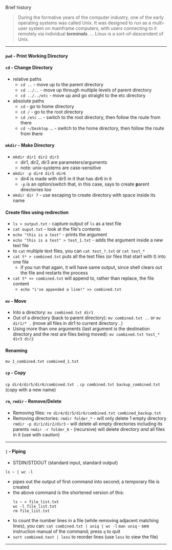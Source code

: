 Brief history
> During the formative years of the computer industry, one of the early operating systems was called Unix. It was designed to run as a multi-user system on mainframe computers, with users connecting to it remotely via individual _**terminals**_.
> ... Linux is a sort-of-descendent of Unix.
<hr>

#### `pwd` - Print Working Directory
#### `cd` - Change Directory

- relative paths
	- `cd ..` - move up to the parent directory 
	- `cd ../..` - move up through multiple levels of parent directory
	- `cd ../../etc` - move up and go straight to the etc directory
- absolute paths
	- `cd` - go to home directory
	- `cd /` - go to the root directory
	-  `cd /etc` ... - switch to the root directory, then follow the route from there 
	-  `cd ~/Desktop` ... - switch to the home directory, then follow the route from there 
#### `mkdir` - Make Directory
- `mkdir dir1 dir2 dir3`
	- dir1, dir2, dir3 are parameters/arguments
	- note: unix-systems are case-sensitive
- `mkdir -p dir4 dir5 dir6`
	- dir4 is made with dir5 in it that has dir6 in it
	- `-p` is an option/switch that, in this case, says to create **p**arent directories too
- `mkdir dir 7` - use escaping to create directory with space inside its name
#### Create files using redirection
- `ls > output.txt` - capture output of `ls` as a text file
- `cat ouput.txt` - look at the file's contents
- `echo "this is a test"` - prints the argument
- `echo "this is a test" > test_1.txt` - adds the argument inside a new text file
- to `cat` multiple text files, you can `cat test_?.txt` or `cat test_*`
- `cat t* > combined.txt` puts all the test files (or files that start with t) into one file
	- if you run that again, it will have same output, since shell clears out the file and restarts the process
- `cat t* >> combined.txt` will append to, rather than replace, the file content
	- `echo "i've appended a line!" >> combined.txt`
 
 #### `mv` - Move 
 - Into a directory:
 	`mv combined.txt dir1`
 - Out of a directory (back to parent directory):
 	`mv combined.txt ..` or `mv dir1/* .` (move all files in dir1 to current directory `.`)
 - Using more than one arguments (last argument is the destination directory and the rest are files being moved):
	`mv combined.txt test_* dir3 dir2`

#### Renaming 
`mv 1_combined.txt combined_1.txt` 

#### `cp` - Copy
`cp dir4/dir5/dir6/combined.txt .`
`cp combined.txt backup_combined.txt` (copy with a new name)

#### `rm`, `rmdir` - Remove/Delete
- Removing files:
	`rm dir4/dir5/dir6/combined.txt combined_backup.txt`
- Removing directories:
	`rmdir folder_*` - will only delete 1 empty directory
	`rmdir -p dir1/dir2/dir3` - will delete all empty directories including its parents
	`rmdir -r folder_6` - (recursive) will delete directory *and* all files in it (use with caution)
	
<hr>

#### `|` - Piping
- STDIN/STDOUT (standard input, standard output)

`ls ~ | wc -l`
- pipes out the output of first command into second; a temporary file is created
- the above command is the shortened version of this:
	```
	ls ~ > file_list.txt
	wc -l file_list.txt
	rm file_list.txt
	```
- to count the number lines in a file (while removing adjacent matching lines), you can:
	`cat combined.txt | uniq | wc -l`
`man uniq` - see instruction manual of the command; press `q` to quit
- `sort combined.text | less` to reorder lines (use `less` to view the file)

<hr>

